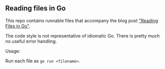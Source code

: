 Reading files in Go
-------------------


This repo contains runnable files that accompany the blog post ["Reading
Files in Go"](http://kgrz.io/reading-files-in-go-an-overview.html).

The code style is not representative of idiomatic Go. There is pretty
much no useful error handling.


Usage:


Run each file as `go run <filename>`.
